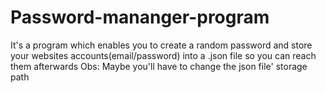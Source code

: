 # Password-mananger-program
It's a program which enables you to create a random password and store your websites accounts(email/password) into a .json file so you can reach them afterwards
Obs:
Maybe you'll have to change the json file' storage path
